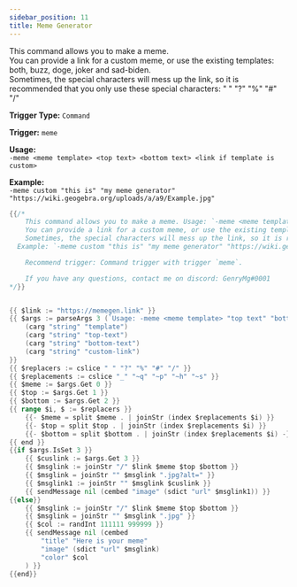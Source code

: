 ```yaml
---
sidebar_position: 11
title: Meme Generator
---
```


This command allows you to make a meme.  
You can provide a link for a custom meme, or use the existing templates: both, buzz, doge, joker and sad-biden.  
Sometimes, the special characters will mess up the link, so it is recommended that you only use these special characters: " " "?" "%" "#" "/"

**Trigger Type:** `Command`

**Trigger:** `meme`

**Usage:**  
`-meme <meme template> <top text> <bottom text> <link if template is custom>`

**Example:**  
`-meme custom "this is" "my meme generator" "https://wiki.geogebra.org/uploads/a/a9/Example.jpg"`

```go
{{/*
	This command allows you to make a meme. Usage: `-meme <meme template> <top text> <bottom text> <link if template is custom>`.
	You can provide a link for a custom meme, or use the existing templates: both, buzz, doge, joker and sad-biden.
	Sometimes, the special characters will mess up the link, so it is recommended that you only use these special characters: " " "?" "%" "#" "/"
  Example: `-meme custom "this is" "my meme generator" "https://wiki.geogebra.org/uploads/a/a9/Example.jpg"`

	Recommend trigger: Command trigger with trigger `meme`.

	If you have any questions, contact me on discord: GenryMg#0001
*/}}


{{ $link := "https://memegen.link" }}
{{ $args := parseArgs 3 (`Usage: -meme <meme template> "top text" "bottom text"`)
	(carg "string" "template")
	(carg "string" "top-text")
	(carg "string" "bottom-text")
	(carg "string" "custom-link")
}}
{{ $replacers := cslice " " "?" "%" "#" "/" }}
{{ $replacements := cslice "_" "~q" "~p" "~h" "~s" }}
{{ $meme := $args.Get 0 }}
{{ $top := $args.Get 1 }}
{{ $bottom := $args.Get 2 }}
{{ range $i, $ := $replacers }}
	{{- $meme = split $meme . | joinStr (index $replacements $i) }}
	{{- $top = split $top . | joinStr (index $replacements $i) }}
	{{- $bottom = split $bottom . | joinStr (index $replacements $i) -}}
{{ end }}
{{if $args.IsSet 3 }}
	{{ $cuslink := $args.Get 3 }}
	{{ $msglink := joinStr "/" $link $meme $top $bottom }}
	{{ $msglink = joinStr "" $msglink ".jpg?alt=" }}
	{{ $msglink1 := joinStr "" $msglink $cuslink }}
	{{ sendMessage nil (cembed "image" (sdict "url" $msglink1)) }}
{{else}}
	{{ $msglink := joinStr "/" $link $meme $top $bottom }}
	{{ $msglink = joinStr "" $msglink ".jpg" }}
	{{ $col := randInt 111111 999999 }}
	{{ sendMessage nil (cembed
		"title" "Here is your meme"
		"image" (sdict "url" $msglink)
		"color" $col
	) }}
{{end}}
```
